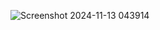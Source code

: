 ![Screenshot 2024-11-13 043914](https://github.com/user-attachments/assets/38131d78-8089-4cbb-8a68-6a74dca75163)
